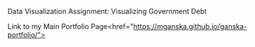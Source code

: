Data Visualization Assignment: Visualizing Government Debt

<a>Link to my Main Portfolio Page<href="https://mganska.github.io/ganska-portfolio/"></a>
